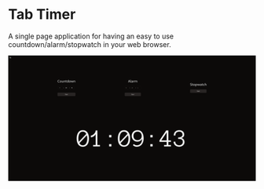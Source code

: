# Tab Timer

A single page application for having an easy to use countdown/alarm/stopwatch in your web browser.

![screenshot of site](./screenshot.png)

